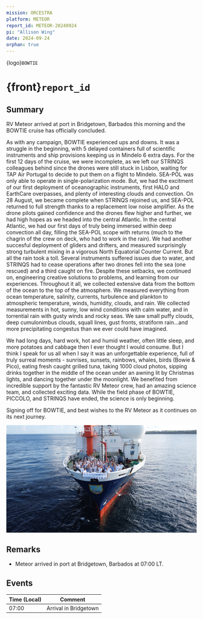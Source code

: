 ```yaml
---
mission: ORCESTRA
platform: METEOR
report_id: METEOR-20240924
pi: "Allison Wing"
date: 2024-09-24
orphan: true
---
```


{logo}`BOWTIE`

# {front}`report_id`

## Summary

RV Meteor arrived at port in Bridgetown, Barbados this morning and the BOWTIE cruise has officially concluded.

As with any campaign, BOWTIE experienced ups and downs. It was a struggle in the beginning, with 5 delayed containers full of scientific instruments and ship provisions keeping us in Mindelo 6 extra days. For the first 12 days of the cruise, we were incomplete, as we left our STRINQS colleagues behind since the drones were still stuck in Lisbon, waiting for TAP Air Portugal to decide to put them on a flight to Mindelo. SEA-POL was only able to operate in single-polarization mode. But, we had the excitment of our first deployment of oceanographic instruments, first HALO and EarthCare overpasses, and plenty of interesting clouds and convection. On 28 August, we became complete when STRINQS rejoined us, and SEA-POL returned to full strength thanks to a replacement low noise amplifier. As the drone pilots gained confidence and the drones flew higher and further, we had high hopes as we headed into the central Atlantic. In the central Atlantic, we had our first days of truly being immersed within deep convection all day, filling the SEA-POL scope with returns (much to the chagrin of the crew on deck, who had to work in the rain). We had another succesful deployment of gliders and drifters, and measured surprisingly strong turbulent mixing in a vigorous North Equatorial Counter Current. But all the rain took a toll. Several instruments suffered issues due to water, and STRINQS had to cease operations after two drones fell into the sea (one rescued) and a third caught on fire. Despite these setbacks, we continued on, engineering creative solutions to problems, and learning from our experiences. Throughout it all, we collected extensive data from the bottom of the ocean to the top of the atmosphere. We measured everything from ocean temperature, salinity, currents, turbulence and plankton to atmospheric temperature, winds, humidity, clouds, and rain. We collected measurements in hot, sunny, low wind conditions with calm water, and in torrential rain with gusty winds and rocky seas. We saw small puffy clouds, deep cumulonimbus clouds, squall lines, gust fronts, stratiform rain...and more precipitating congestus than we ever could have imagined. 

We had long days, hard work, hot and humid weather, often little sleep, and more potatoes and cabbage then I ever thought I would consume. But I think I speak for us all when I say it was an unforgettable experience, full of truly surreal moments - sunrises, sunsets, rainbows, whales, birds (Bowie & Pico), eating fresh caught grilled tuna, taking 1000 cloud photos, sipping drinks together in the middle of the ocean under an awning lit by Christmas lights, and dancing together under the moonlight. We benefited from incredible support by the fantastic RV Meteor crew, had an amazing science team, and collected exciting data. While the field phase of BOWTIE, PICCOLO, and STRINQS have ended, the science is only beginning. 

Signing off for BOWTIE, and best wishes to the RV Meteor as it continues on its next journey.

![figure](../figures/METEOR/BOWTIE_Group_Photo_from_Geet.JPG)

## Remarks
- Meteor arrived in port at Bridgetown, Barbados at 07:00 LT.

## Events

Time (Local) | Comment
-------------| -----
07:00 | Arrival in Bridgetown






